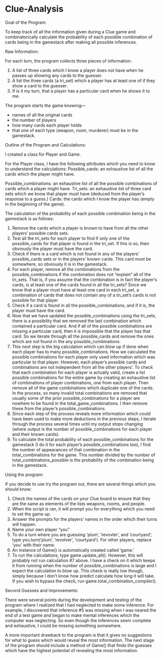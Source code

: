 # Clue-Analysis

Goal of the Program:

To keep track of all the information given during a Clue game and combinatorically calculate the probability of each possible combination of cards being in the gamestack after making all possible inferences. 

Raw Information:

For each turn, the program collects three pieces of information:
1.	A list of three cards which I know a player does not have when he passes up showing any cards to the guesser. 
2.	A list the three cards (a tri_set) which a player has at least one of if they show a card to the guesser.
3.	If is it my turn, that a player has a particular card when he shows it to me. 

The program starts the game knowing—
-	names of all the original cards
-	the number of players
-	how many cards each player holds
-	that one of each type (weapon, room, murderer) must be in the gamestack. 

Outline of the Program and Calculations:

I created a class for Player and Game.

For the Player class, I have the following attributes which you need to know to understand the calculations:
  Possible_cards: an exhaustive list of all the cards which the player might have. 

Possible_combinations: an exhaustive list of all the possible combinations of cards which a player might have.
  Tri_sets: an exhaustive list of three card sets which we know that player must have (deduced from the player’s response to a guess.)
  Cards: the cards which I know the player has (empty in the beginning of the game).

The calculation of the probability of each possible combination being in the gamestack is as follows:
  1.	Remove the cards which a player is known to have from all the other players’ possible cards sets.
  2.	Test all the tri_sets for each player to find if only one of the possible_cards for that player is found in the tri_set. If this is so, then obviously the player must have the card.
  3.	Check if there is a card which is not found in any of the players’ possible_cards sets or in the players’ known cards. This card must be somewhere, so obviously it is in the gamestack.
  4.	For each player, remove all the combinations from the possible_combinations if the combination does not “explain” all of the tri_sets. That is, if you assume that the combination is in fact the player’s cards, is at least one of the cards found in all the tri_sets? Since we know that a player must have at least one card in each tri_set, a combination of cards that does not contain any of a tri_set’s cards is not possible for that player
  5.	Check if a card is found in all the possible_combinations; and if it is, the player must have the card.
  6.	Now that we have updated the possible_combinations using the tri_sets, there is a possibility that we removed the last combination which contained a particular card. And if all of the possible combinations are missing a particular card, then it is impossible that the player has that card. So we iterate through all the possible_cards and remove the ones which are not found in the any possible_combinations.
  7.	This next step is the big calculation which can blow up if done when each player has to many possible_combinations. How we calculated the possible combinations for each player only used information which was particular to that player. However, each player’s possible cards and combinations are not independent from all the other players’. To check that each combination for each player is actually valid, create a list possible combinations for the entire game by creating an exhaustive list of combinations of player combinations, one from each player. Then remove all of the game combinations which duplicate one of the cards. In the process, so many invalid total combinations are removed that usually some of the prior possible_combinations for a player are nowhere to be found in the total_game_combinations. I then remove these from the player’s possible_combinations. 
  8.	Since each step of the process reveals more information which could have been used to make more deductions in the previous steps, I iterate through the process several times until my output stops changing (where output is the number of possible_combinations for each player and their known cards). 
  9.	To calculate the total probability of each possible_combinations for the gamestack (I do it for each player’s possible_combinations too), I find the number of appearances of that combination in the total_combinations for the game. This number divided by the number of total_combinations_possible is the probability of the combination being in the gamestack. 

Using the program:

If you decide to use try the program out, there are several things which you should know:
  1.	Check the names of the cards on your Clue board to ensure that they are the same as elements of the lists weapons, rooms, and people.
  2.	When the script is ran, it will prompt you for everything which you need to set the game up. 
  3.	Answer the prompts for the players’ names in the order which their turns will happen.
  4.	Name your own player “you”
  5.	To do a turn where you are guessing ‘plum’, ’revovler’, and ’courtyard’; type you.turn(‘plum’, ‘revolver’, ‘courtyard’). For other players, replace ‘you’ with their name.
  6.	An instance of Game() is automatically created called ‘game.’
  7.	To run the calculations, type game.update_all(). However, this will probably not run calculation #7 above. I have a check on it which keeps it from running when the number of possible_combinations is large and I expect the calculation to blow up. This check is really low though, simply because I don’t know how predict calculate how long it will take.  If you wish to bypass the check, run game.total_combination_compiler().

Second Guesses and Improvements:

There were several points during the development and testing of the program where I realized that I had neglected to make some inference. For example, I discovered that inference #5 was missing when I was neared the end of a test game and began to make mental inferences which the computer was neglecting. So even though the inferences seem complete and exhaustive, I could be missing something somewhere. 

A more important drawback to the program is that it gives no suggestions for what to guess which would reveal the most information. The next stage of the program should include a method of Game() that finds the guesses which have the highest potential of revealing the most information. 





